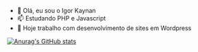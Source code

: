 - 👋 Olá, eu sou o Igor Kaynan
- 📫 Estudando PHP e Javascript
- 🌱 Hoje trabalho com desenvolvimento de sites em Wordpress

[![Anurag's GitHub stats](https://github-readme-stats.vercel.app/api?username=anuraghazra)](https://github.com/anuraghazra/github-readme-stats)

<!--- igorkaynan/igorkaynan is a ✨ special ✨ repository because its `README.md` (this file) appears on your GitHub profile.
You can click the Preview link to take a look at your changes.--->
